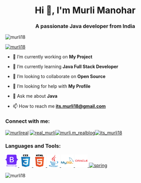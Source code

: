 <h1 align="center">Hi 👋, I'm Murli Manohar</h1>
<h3 align="center">A passionate Java developer from India</h3>

<p align="left"> <img src="https://komarev.com/ghpvc/?username=murli18&label=Profile%20views&color=0e75b6&style=flat" alt="murli18" /> </p>

<p align="left"> <a href="https://github.com/ryo-ma/github-profile-trophy"><img src="https://github-profile-trophy.vercel.app/?username=murli18" alt="murli18" /></a> </p>

- 🔭 I’m currently working on **My Project**

- 🌱 I’m currently learning **Java Full Stack Developer**

- 👯 I’m looking to collaborate on **Open Source**

- 🤝 I’m looking for help with **My Profile**

- 💬 Ask me about **Java**

- 📫 How to reach me **its.murli18@gmail.com**

<h3 align="left">Connect with me:</h3>


<p align="left">

<a href="https://linkedin.com/in/murlireal" target="blank"><img align="center" src="https://raw.githubusercontent.com/rahuldkjain/github-profile-readme-generator/master/src/images/icons/Social/linked-in-alt.svg" alt="murlireal" height="30" width="40" /></a>                                                                                                                                                                      <a href="https://instagram.com/real_murli" target="blank"><img align="center" src="https://raw.githubusercontent.com/rahuldkjain/github-profile-readme-generator/master/src/images/icons/Social/instagram.svg" alt="real_murli" height="30" width="40" /></a><a href="https://www.youtube.com/c/murli.m_realblog" target="blank"><img align="center" src="https://raw.githubusercontent.com/rahuldkjain/github-profile-readme-generator/master/src/images/icons/Social/youtube.svg" alt="murli.m_realblog" height="30" width="40" /></a><a href="https://www.hackerrank.com/its_murli18" target="blank"><img align="center" src="https://raw.githubusercontent.com/rahuldkjain/github-profile-readme-generator/master/src/images/icons/Social/hackerrank.svg" alt="its_murli18" height="30" width="40" /></a>

</p>


<h3 align="left">Languages and Tools:</h3>


<p align="left"> 

<a href="https://getbootstrap.com" target="_blank" rel="noreferrer"> <img src="https://raw.githubusercontent.com/devicons/devicon/master/icons/bootstrap/bootstrap-plain-wordmark.svg" alt="bootstrap" width="40" height="40"/> </a> <a href="https://www.w3schools.com/css/" target="_blank" rel="noreferrer"> <img src="https://raw.githubusercontent.com/devicons/devicon/master/icons/css3/css3-original-wordmark.svg" alt="css3" width="40" height="40"/> </a> <a href="https://www.w3.org/html/" target="_blank" rel="noreferrer"> <img src="https://raw.githubusercontent.com/devicons/devicon/master/icons/html5/html5-original-wordmark.svg" alt="html5" width="40" height="40"/> </a><a href="https://www.java.com" target="_blank" rel="noreferrer"> <img src="https://raw.githubusercontent.com/devicons/devicon/master/icons/java/java-original.svg" alt="java" width="40" height="40"/> </a>  <a href="https://www.mysql.com/" target="_blank" rel="noreferrer"> <img src="https://raw.githubusercontent.com/devicons/devicon/master/icons/mysql/mysql-original-wordmark.svg" alt="mysql" width="40" height="40"/> </a>  <a href="https://www.oracle.com/" target="_blank" rel="noreferrer"> <img src="https://raw.githubusercontent.com/devicons/devicon/master/icons/oracle/oracle-original.svg" alt="oracle" width="40" height="40"/> </a> <a href="https://spring.io/" target="_blank" rel="noreferrer"> <img src="https://www.vectorlogo.zone/logos/springio/springio-icon.svg" alt="spring" width="40" height="40"/> </a> 
  
  </p>


<p><img align="center" src="https://github-readme-streak-stats.herokuapp.com/?user=murli18&" alt="murli18" /></p>

